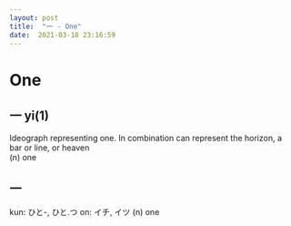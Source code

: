 ```yaml
---
layout: post
title:  "一 - One"
date:  2021-03-18 23:16:59
---
```


# One

## 一 yi(1)

Ideograph representing one. In combination can represent the horizon, a bar or line, or heaven  
(n) one

## 一

kun: ひと-, ひと.つ
on: イチ, イツ
(n) one
